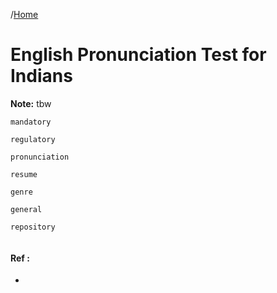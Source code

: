 /[Home](index.md)

# English Pronunciation Test for Indians

**Note:** tbw




```
mandatory

regulatory

pronunciation

resume

genre

general

repository


```

#### Ref :

  * []()
